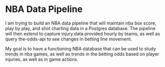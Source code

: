 # NBA Data Pipeline

I am trying to build an NBA data pipeline that will maintain nba box score, play by play, and shot charting data in a Postgres database. The pipeline will then extend to capture injury data provided hourly by teams, as well as query the-odds-api to see changes in betting line movement.

My goal is to have a functioning NBA database that can be used to study trends in nba games, as well as trends in the betting odds based on player injuries, as well as in game actions.

